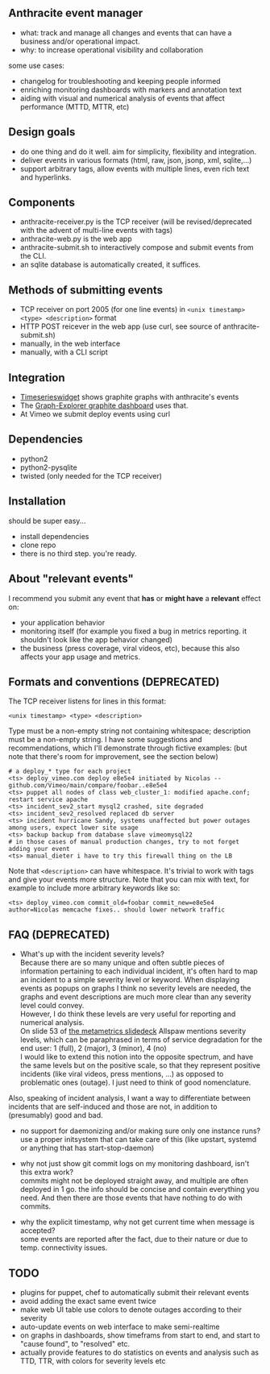 ## Anthracite event manager ##

* what: track and manage all changes and events that can have a business and/or operational impact.
* why: to increase operational visibility and collaboration

some use cases:

* changelog for troubleshooting and keeping people informed
* enriching monitoring dashboards with markers and annotation text
* aiding with visual and numerical analysis of events that affect performance (MTTD, MTTR, etc)

## Design goals ##

* do one thing and do it well.  aim for simplicity, flexibility and integration.
* deliver events in various formats (html, raw, json, jsonp, xml, sqlite,...)
* support arbitrary tags, allow events with multiple lines, even rich text and hyperlinks.


## Components ##

* anthracite-receiver.py is the TCP receiver (will be revised/deprecated with the advent of multi-line events with tags)
* anthracite-web.py is the web app
* anthracite-submit.sh to interactively compose and submit events from the CLI.
* an sqlite database is automatically created, it suffices.


## Methods of submitting events ##

* TCP receiver on port 2005 (for one line events) in `<unix timestamp> <type> <description>` format
* HTTP POST reicever in the web app (use curl, see source of anthracite-submit.sh)
* manually, in the web interface
* manually, with a CLI script


## Integration ##

* [Timeserieswidget](https://github.com/Dieterbe/timeserieswidget) shows graphite graphs with anthracite's events
* The [Graph-Explorer graphite dashboard](https://github.com/Dieterbe/graph-explorer) uses that.
* At Vimeo we submit deploy events using curl


## Dependencies ##

* python2
* python2-pysqlite
* twisted (only needed for the TCP receiver)


## Installation ##

should be super easy...

* install dependencies
* clone repo
* there is no third step. you're ready.


## About "relevant events" ##

I recommend you submit any event that **has** or **might have** a **relevant** effect on:
* your application behavior
* monitoring itself (for example you fixed a bug in metrics reporting. it shouldn't look like the app behavior changed)
* the business (press coverage, viral videos, etc), because this also affects your app usage and metrics.

## Formats and conventions (DEPRECATED) ##

The TCP receiver listens for lines in this format:

    <unix timestamp> <type> <description>

Type must be a non-empty string not containing whitespace; description must be a non-empty string.
I have some suggestions and recommendations, which I'll demonstrate through fictive examples:
(but note that there's room for improvement, see the section below)

    # a deploy_* type for each project
    <ts> deploy_vimeo.com deploy e8e5e4 initiated by Nicolas -- github.com/Vimeo/main/compare/foobar..e8e5e4
    <ts> puppet all nodes of class web_cluster_1: modified apache.conf; restart service apache
    <ts> incident_sev2_start mysql2 crashed, site degraded
    <ts> incident_sev2_resolved replaced db server
    <ts> incident hurricane Sandy, systems unaffected but power outages among users, expect lower site usage
    <ts> backup backup from database slave vimeomysql22
    # in those cases of manual production changes, try to not forget adding your event
    <ts> manual_dieter i have to try this firewall thing on the LB

Note that `<description>` can have whitespace.  It's trivial to work with tags and give your events
more structure.  Note that you can mix with text, for example to include more arbitrary keywords like so:

    <ts> deploy_vimeo.com commit_old=foobar commit_new=e8e5e4 author=Nicolas memcache fixes.. should lower network traffic

## FAQ (DEPRECATED) ##

* What's up with the incident severity levels?  
Because there are so many unique and often subtle pieces of information pertaining to each individual incident, it's often hard to map an incident to
a simple severity level or keyword.
When displaying events as popups on graphs I think no severity levels are needed, the graphs and event descriptions are much more clear than any
severity level could convey.  
However, I do think these levels are very useful for reporting and numerical analysis.  
On slide 53 of [the metametrics slidedeck](http://www.slideshare.net/jallspaw/ops-metametrics-the-currency-you-pay-for-change) Allspaw
mentions severity levels, which can be paraphrased in terms of service degradation for the end user:
1 (full), 2 (major), 3 (minor), 4 (no)  
I would like to extend this notion into the opposite spectrum, and have the same levels but on the positive scale,
so that they represent positive incidents (like viral videos, press mentions, ...) as opposed to problematic ones (outage).
I just need to think of good nomenclature.  
<!--- (score, gain, boom) -->
Also, speaking of incident analysis, I want a way to differentiate between incidents that are self-induced and those are not,
in addition to (presumably) good and bad.

* no support for daemonizing and/or making sure only one instance runs?  
use a proper initsystem that can take care of this (like upstart, systemd or anything that has start-stop-daemon)

* why not just show git commit logs on my monitoring dashboard, isn't this extra work?  
commits might not be deployed straight away, and multiple are often deployed in 1 go. the info should be concise and contain everything you need.
And then there are those events that have nothing to do with commits.

* why the explicit timestamp, why not get current time when message is accepted?  
some events are reported after the fact, due to their nature or due to temp. connectivity issues.


## TODO ##

* plugins for puppet, chef to automatically submit their relevant events
* avoid adding the exact same event twice
* make web UI table use colors to denote outages according to their severity
* auto-update events on web interface to make semi-realtime
* on graphs in dashboards, show timeframs from start to end, and start to "cause found", to "resolved" etc.
* actually provide features to do statistics on events and analysis such as TTD, TTR, with colors for severity levels etc




